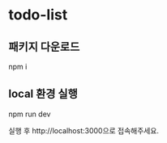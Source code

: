 # todo-list

## 패키지 다운로드

  npm i

## local 환경 실행

  npm run dev

실행 후 http://localhost:3000으로 접속해주세요.